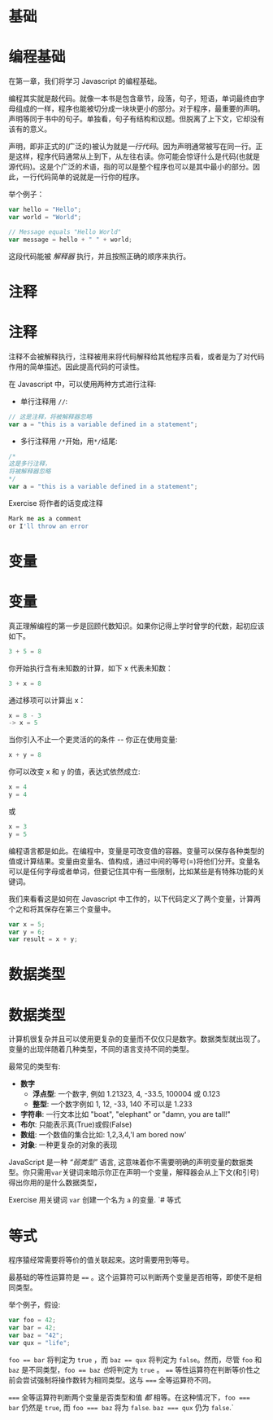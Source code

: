 # 基础

# 编程基础

在第一章，我们将学习 Javascript 的编程基础。

编程其实就是敲代码。就像一本书是包含章节，段落，句子，短语，单词最终由字母组成的一样，程序也能被切分成一块块更小的部分。对于程序，最重要的声明。声明等同于书中的句子。单独看，句子有结构和议题。但脱离了上下文，它却没有该有的意义。

声明，即非正式的(广泛的)被认为就是*一行代码*。因为声明通常被写在同一行。正是这样，程序代码通常从上到下，从左往右读。你可能会惊讶什么是代码(也就是源代码)。这是个广泛的术语，指的可以是整个程序也可以是其中最小的部分。因此，一行代码简单的说就是一行你的程序。

举个例子：

```js
var hello = "Hello";
var world = "World";

// Message equals "Hello World"
var message = hello + " " + world; 
```

这段代码能被 *解释器* 执行，并且按照正确的顺序来执行。

# 注释

# 注释

注释不会被解释执行，注释被用来将代码解释给其他程序员看，或者是为了对代码作用的简单描述。因此提高代码的可读性。

在 Javascript 中，可以使用两种方式进行注释:

*   单行注释用 `//`:

```js
// 这是注释，将被解释器忽略
var a = "this is a variable defined in a statement"; 
```

*   多行注释用 `/*`开始，用`*/`结尾:

```js
/*
这是多行注释，
将被解释器忽略
*/
var a = "this is a variable defined in a statement"; 
```

Exercise 将作者的话变成注释

```js
Mark me as a comment
or I'll throw an error
```

# 变量

# 变量

真正理解编程的第一步是回顾代数知识。如果你记得上学时曾学的代数，起初应该如下。

```js
3 + 5 = 8 
```

你开始执行含有未知数的计算，如下 x 代表未知数：

```js
3 + x = 8 
```

通过移项可以计算出 x：

```js
x = 8 - 3
-> x = 5 
```

当你引入不止一个更灵活的的条件 -- 你正在使用变量:

```js
x + y = 8 
```

你可以改变 x 和 y 的值，表达式依然成立:

```js
x = 4
y = 4 
```

或

```js
x = 3
y = 5 
```

编程语言都是如此。在编程中，变量是可改变值的容器。变量可以保存各种类型的值或计算结果。变量由变量名、值构成，通过中间的等号(=)将他们分开。变量名可以是任何字母或者单词，但要记住其中有一些限制，比如某些是有特殊功能的关键词。

我们来看看这是如何在 Javascript 中工作的，以下代码定义了两个变量，计算两个之和将其保存在第三个变量中。

```js
var x = 5;
var y = 6;
var result = x + y; 
```

# 数据类型

# 数据类型

计算机很复杂并且可以使用更复杂的变量而不仅仅只是数字。数据类型就出现了。变量的出现伴随着几种类型，不同的语言支持不同的类型。

最常见的类型有:

*   **数字**
    *   **浮点型**: 一个数字, 例如 1.21323, 4, -33.5, 100004 或 0.123
    *   **整型**: 一个数字例如 1, 12, -33, 140 不可以是 1.233
*   **字符串**: 一行文本比如 "boat", "elephant" or "damn, you are tall!"
*   **布尔**: 只能表示真(True)或假(False)
*   **数组**: 一个数值的集合比如: 1,2,3,4,'I am bored now'
*   **对象**: 一种更复杂的对象的表现

JavaScript 是一种 *“弱类型”* 语言, 这意味着你不需要明确的声明变量的数据类型。你只需用`var`关键词来暗示你正在声明一个变量，解释器会从上下文(和引号)得出你用的是什么数据类型，

Exercise 用关键词 `var` 创建一个名为 `a` 的变量. `# 等式

# 等式

程序猿经常需要将等价的值关联起来。这时需要用到等号。

最基础的等性运算符是 `==` 。这个运算符可以判断两个变量是否相等，即使不是相同类型。

举个例子，假设:

```js
var foo = 42;
var bar = 42;
var baz = "42";
var qux = "life"; 
```

`foo == bar` 将判定为 `true` ，而 `baz == qux` 将判定为 `false`。然而，尽管 `foo` 和 `baz` 是不同类型，`foo == baz` *也*将判定为 `true` 。 `==` 等性运算符在判断等价性之前会尝试强制将操作数转为相同类型。这与 `===` 全等运算符不同。

`===` 全等运算符判断两个变量是否类型和值 *都* 相等。在这种情况下，`foo === bar` 仍然是 `true`, 而 `foo === baz` 将为 `false`. `baz === qux` 仍为 `false`.`